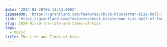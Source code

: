 ```yaml
---
date: '2024-01-20T06:11:13.000Z'
isBasedOn: 'https://grantland.com/features/chuck-klosterman-kiss-hall-of-fame/'
link: 'https://grantland.com/features/chuck-klosterman-kiss-hall-of-fame/'
slug: 2024-01-20-the-life-and-times-of-kiss
tags:
  - Music
title: The Life and Times of Kiss
---
```


